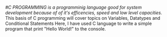 *#C PROGRAMMING is a programminig language good for system development because of of it's efficencies, speed and low level capacities.*
This basis of C programming will cover topics on Variables, Datatypes and Conditional Statements
Here, I have used C language to write a simple program that print "Hello World!" to the console.
